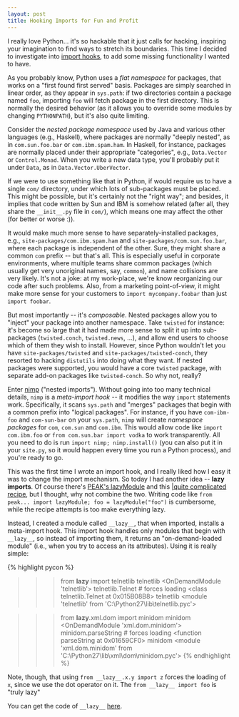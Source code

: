 ```yaml
---
layout: post
title: Hooking Imports for Fun and Profit
---
```


I really love Python... it's so hackable that it just calls for hacking, inspiring your 
imagination to find ways to stretch its boundaries. This time I decided to investigate into 
[import hooks](http://www.python.org/dev/peps/pep-0302/), to add some missing functionality I 
wanted to have.

As you probably know, Python uses a *flat namespace* for packages, that works on a 
"first found first served" basis. Packages are simply searched in linear order, as they appear 
in `sys.path`: if two directories contain a package named `foo`, importing `foo` will fetch 
package in the first directory. This is normally the desired behavior (as it allows you to 
override some modules by changing `PYTHONPATH`), but it's also quite limiting. 

Consider the *nested package namespace* used by Java and various other languages (e.g., Haskell), 
where packages are normally "deeply nested", as in `com.sun.foo.bar` or `com.ibm.spam.ham`. 
In Haskell, for instance, packages are normally placed under their appropriate "categories", 
e.g., `Data.Vector` or `Control.Monad`. When you write a new data type, you'll probably put 
it under `Data`, as in `Data.Vector.UberVector`.

If we were to use something like that in Python, if would require us to have a single `com/` 
directory, under which lots of sub-packages must be placed. This might be possible, but it's 
certainly not the "right way"; and besides, it implies that code written by Sun and IBM is 
somehow related (after all, they share the `__init__.py` file in `com/`), which means one may 
affect the other (for better or worse :)).

It would make much more sense to have separately-installed packages, e.g., 
`site-packages/com.ibm.spam.ham` and `site-packages/com.sun.foo.bar`, where each package is 
independent of the other. Sure, they might share a common `com` prefix -- but that's all. 
This is especially useful in corporate environments, where multiple teams share common packages
(which usually get very unoriginal names, say, `common`), and name collisions are very likely. 
It's not a joke: at my work-place, we're know reorganizing our code after such problems. Also, 
from a marketing point-of-view, it might make more sense for your customers to 
`import mycompany.foobar` than just `import foobar`.

But most importantly -- it's *composable*. Nested packages allow you to "inject" your package
into another namespace. Take `twisted` for instance: it's become so large that it had made more 
sense to split it up into sub-packages (`twisted.conch`, `twisted.news`, ...), and allow 
end users to choose which of them they wish to install. However, since Python wouldn't let you have
`site-packages/twisted` and `site-packages/twisted-conch`, they resorted to hacking `distutils` 
into doing what they want. If nested packages were supported, you would have a core `twisted`
package, with separate add-on packages like `twisted-conch`. So why not, really?

Enter [nimp](http://pypi.python.org/pypi/nimp/) ("nested imports"). Without going into too many 
technical details, `nimp` is a *meta-import hook* -- it modifies the way `import` statements work. 
Specifically, it scans `sys.path` and "merges" packages that begin with a common prefix into 
"logical packages". For instance, if you have `com-ibm-foo` and `com-sun-bar` on your `sys.path`,
`nimp` will create *namespace packages* for `com`, `com.sun` and `com.ibm`. 
This would allow code like `import com.ibm.foo` or `from com.sun.bar import vodka` to work 
transparently. All you need to do is run `import nimp; nimp.install()` (you can also put it 
in your `site.py`, so it would happen every time you run a Python process), and you're ready to go.

This was the first time I wrote an import hook, and I really liked how I easy it was to change 
the import mechanism. So today I had another idea -- **lazy imports**. Of course there's 
[PEAK's lazyModule](http://peak.telecommunity.com/DevCenter/Importing#lazy-imports) and this 
[|quite complicated recipe](http://code.activestate.com/recipes/473888-lazy-module-imports/),
but I thought, why not combine the two. Writing code like `from peak... import lazyModule; foo = lazyModule("foo")` 
is cumbersome, while the recipe attempts is too make everything lazy. 

Instead, I created a module called `__lazy__`, that when imported, installs a meta-import hook. 
This import hook handles only modules that begin with `__lazy__`, so instead of importing them, 
it returns an "on-demand-loaded module" (i.e., when you try to access an its attributes). 
Using it is really simple: 

{% highlight pycon %}
>>> from __lazy__ import telnetlib
>>> telnetlib
<OnDemandModule 'telnetlib'>
>>> telnetlib.Telnet  # forces loading
<class telnetlib.Telnet at 0x015B08B8>
>>> telnetlib
<module 'telnetlib' from 'C:\Python27\lib\telnetlib.pyc'>

>>> from __lazy__.xml.dom import minidom
>>> minidom
<OnDemandModule 'xml.dom.minidom'>
>>> minidom.parseString   # forces loading
>>> <function parseString at 0x01659CF0>
>>> minidom
<module 'xml.dom.minidom' from 'C:\Python27\lib\xml\dom\minidom.pyc'>
{% endhighlight %}

Note, though, that using `from __lazy__.x.y import z` forces the loading of `x`, since we use the 
dot operator on it. The `from __lazy__ import foo` is "truly lazy"

You can get the code of `__lazy__` [here](https://gist.github.com/1030448).

